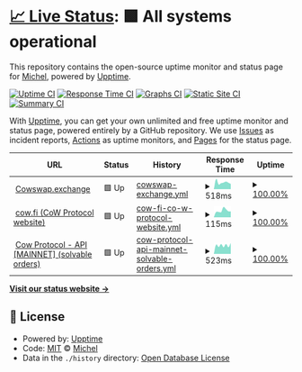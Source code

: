 # [📈 Live Status](https://biocom.github.io/cowmonitor): <!--live status--> **🟩 All systems operational**

This repository contains the open-source uptime monitor and status page for [Michel](https://biocom.github.io/cowmonitor), powered by [Upptime](https://github.com/upptime/upptime).

[![Uptime CI](https://github.com/biocom/cowmonitor/workflows/Uptime%20CI/badge.svg)](https://github.com/biocom/cowmonitor/actions?query=workflow%3A%22Uptime+CI%22)
[![Response Time CI](https://github.com/biocom/cowmonitor/workflows/Response%20Time%20CI/badge.svg)](https://github.com/biocom/cowmonitor/actions?query=workflow%3A%22Response+Time+CI%22)
[![Graphs CI](https://github.com/biocom/cowmonitor/workflows/Graphs%20CI/badge.svg)](https://github.com/biocom/cowmonitor/actions?query=workflow%3A%22Graphs+CI%22)
[![Static Site CI](https://github.com/biocom/cowmonitor/workflows/Static%20Site%20CI/badge.svg)](https://github.com/biocom/cowmonitor/actions?query=workflow%3A%22Static+Site+CI%22)
[![Summary CI](https://github.com/biocom/cowmonitor/workflows/Summary%20CI/badge.svg)](https://github.com/biocom/cowmonitor/actions?query=workflow%3A%22Summary+CI%22)

With [Upptime](https://upptime.js.org), you can get your own unlimited and free uptime monitor and status page, powered entirely by a GitHub repository. We use [Issues](https://github.com/biocom/cowmonitor/issues) as incident reports, [Actions](https://github.com/biocom/cowmonitor/actions) as uptime monitors, and [Pages](https://biocom.github.io/cowmonitor) for the status page.

<!--start: status pages-->
<!-- This summary is generated by Upptime (https://github.com/upptime/upptime) -->
<!-- Do not edit this manually, your changes will be overwritten -->
<!-- prettier-ignore -->
| URL | Status | History | Response Time | Uptime |
| --- | ------ | ------- | ------------- | ------ |
| <img alt="" src="https://cowswap.exchange/favicon.png" height="13"> [Cowswap.exchange](https://cowswap.exchange) | 🟩 Up | [cowswap-exchange.yml](https://github.com/biocom/cowmonitor/commits/HEAD/history/cowswap-exchange.yml) | <details><summary><img alt="Response time graph" src="./graphs/cowswap-exchange/response-time-week.png" height="20"> 518ms</summary><br><a href="https://biocom.github.io/cowmonitor/history/cowswap-exchange"><img alt="Response time 539" src="https://img.shields.io/endpoint?url=https%3A%2F%2Fraw.githubusercontent.com%2Fbiocom%2Fcowmonitor%2FHEAD%2Fapi%2Fcowswap-exchange%2Fresponse-time.json"></a><br><a href="https://biocom.github.io/cowmonitor/history/cowswap-exchange"><img alt="24-hour response time 402" src="https://img.shields.io/endpoint?url=https%3A%2F%2Fraw.githubusercontent.com%2Fbiocom%2Fcowmonitor%2FHEAD%2Fapi%2Fcowswap-exchange%2Fresponse-time-day.json"></a><br><a href="https://biocom.github.io/cowmonitor/history/cowswap-exchange"><img alt="7-day response time 518" src="https://img.shields.io/endpoint?url=https%3A%2F%2Fraw.githubusercontent.com%2Fbiocom%2Fcowmonitor%2FHEAD%2Fapi%2Fcowswap-exchange%2Fresponse-time-week.json"></a><br><a href="https://biocom.github.io/cowmonitor/history/cowswap-exchange"><img alt="30-day response time 539" src="https://img.shields.io/endpoint?url=https%3A%2F%2Fraw.githubusercontent.com%2Fbiocom%2Fcowmonitor%2FHEAD%2Fapi%2Fcowswap-exchange%2Fresponse-time-month.json"></a><br><a href="https://biocom.github.io/cowmonitor/history/cowswap-exchange"><img alt="1-year response time 539" src="https://img.shields.io/endpoint?url=https%3A%2F%2Fraw.githubusercontent.com%2Fbiocom%2Fcowmonitor%2FHEAD%2Fapi%2Fcowswap-exchange%2Fresponse-time-year.json"></a></details> | <details><summary><a href="https://biocom.github.io/cowmonitor/history/cowswap-exchange">100.00%</a></summary><a href="https://biocom.github.io/cowmonitor/history/cowswap-exchange"><img alt="All-time uptime 100.00%" src="https://img.shields.io/endpoint?url=https%3A%2F%2Fraw.githubusercontent.com%2Fbiocom%2Fcowmonitor%2FHEAD%2Fapi%2Fcowswap-exchange%2Fuptime.json"></a><br><a href="https://biocom.github.io/cowmonitor/history/cowswap-exchange"><img alt="24-hour uptime 100.00%" src="https://img.shields.io/endpoint?url=https%3A%2F%2Fraw.githubusercontent.com%2Fbiocom%2Fcowmonitor%2FHEAD%2Fapi%2Fcowswap-exchange%2Fuptime-day.json"></a><br><a href="https://biocom.github.io/cowmonitor/history/cowswap-exchange"><img alt="7-day uptime 100.00%" src="https://img.shields.io/endpoint?url=https%3A%2F%2Fraw.githubusercontent.com%2Fbiocom%2Fcowmonitor%2FHEAD%2Fapi%2Fcowswap-exchange%2Fuptime-week.json"></a><br><a href="https://biocom.github.io/cowmonitor/history/cowswap-exchange"><img alt="30-day uptime 100.00%" src="https://img.shields.io/endpoint?url=https%3A%2F%2Fraw.githubusercontent.com%2Fbiocom%2Fcowmonitor%2FHEAD%2Fapi%2Fcowswap-exchange%2Fuptime-month.json"></a><br><a href="https://biocom.github.io/cowmonitor/history/cowswap-exchange"><img alt="1-year uptime 100.00%" src="https://img.shields.io/endpoint?url=https%3A%2F%2Fraw.githubusercontent.com%2Fbiocom%2Fcowmonitor%2FHEAD%2Fapi%2Fcowswap-exchange%2Fuptime-year.json"></a></details>
| <img alt="" src="https://cow.fi/favicon.png" height="13"> [cow.fi (CoW Protocol website)](https://cow.fi/) | 🟩 Up | [cow-fi-co-w-protocol-website.yml](https://github.com/biocom/cowmonitor/commits/HEAD/history/cow-fi-co-w-protocol-website.yml) | <details><summary><img alt="Response time graph" src="./graphs/cow-fi-co-w-protocol-website/response-time-week.png" height="20"> 115ms</summary><br><a href="https://biocom.github.io/cowmonitor/history/cow-fi-co-w-protocol-website"><img alt="Response time 132" src="https://img.shields.io/endpoint?url=https%3A%2F%2Fraw.githubusercontent.com%2Fbiocom%2Fcowmonitor%2FHEAD%2Fapi%2Fcow-fi-co-w-protocol-website%2Fresponse-time.json"></a><br><a href="https://biocom.github.io/cowmonitor/history/cow-fi-co-w-protocol-website"><img alt="24-hour response time 103" src="https://img.shields.io/endpoint?url=https%3A%2F%2Fraw.githubusercontent.com%2Fbiocom%2Fcowmonitor%2FHEAD%2Fapi%2Fcow-fi-co-w-protocol-website%2Fresponse-time-day.json"></a><br><a href="https://biocom.github.io/cowmonitor/history/cow-fi-co-w-protocol-website"><img alt="7-day response time 115" src="https://img.shields.io/endpoint?url=https%3A%2F%2Fraw.githubusercontent.com%2Fbiocom%2Fcowmonitor%2FHEAD%2Fapi%2Fcow-fi-co-w-protocol-website%2Fresponse-time-week.json"></a><br><a href="https://biocom.github.io/cowmonitor/history/cow-fi-co-w-protocol-website"><img alt="30-day response time 132" src="https://img.shields.io/endpoint?url=https%3A%2F%2Fraw.githubusercontent.com%2Fbiocom%2Fcowmonitor%2FHEAD%2Fapi%2Fcow-fi-co-w-protocol-website%2Fresponse-time-month.json"></a><br><a href="https://biocom.github.io/cowmonitor/history/cow-fi-co-w-protocol-website"><img alt="1-year response time 132" src="https://img.shields.io/endpoint?url=https%3A%2F%2Fraw.githubusercontent.com%2Fbiocom%2Fcowmonitor%2FHEAD%2Fapi%2Fcow-fi-co-w-protocol-website%2Fresponse-time-year.json"></a></details> | <details><summary><a href="https://biocom.github.io/cowmonitor/history/cow-fi-co-w-protocol-website">100.00%</a></summary><a href="https://biocom.github.io/cowmonitor/history/cow-fi-co-w-protocol-website"><img alt="All-time uptime 100.00%" src="https://img.shields.io/endpoint?url=https%3A%2F%2Fraw.githubusercontent.com%2Fbiocom%2Fcowmonitor%2FHEAD%2Fapi%2Fcow-fi-co-w-protocol-website%2Fuptime.json"></a><br><a href="https://biocom.github.io/cowmonitor/history/cow-fi-co-w-protocol-website"><img alt="24-hour uptime 100.00%" src="https://img.shields.io/endpoint?url=https%3A%2F%2Fraw.githubusercontent.com%2Fbiocom%2Fcowmonitor%2FHEAD%2Fapi%2Fcow-fi-co-w-protocol-website%2Fuptime-day.json"></a><br><a href="https://biocom.github.io/cowmonitor/history/cow-fi-co-w-protocol-website"><img alt="7-day uptime 100.00%" src="https://img.shields.io/endpoint?url=https%3A%2F%2Fraw.githubusercontent.com%2Fbiocom%2Fcowmonitor%2FHEAD%2Fapi%2Fcow-fi-co-w-protocol-website%2Fuptime-week.json"></a><br><a href="https://biocom.github.io/cowmonitor/history/cow-fi-co-w-protocol-website"><img alt="30-day uptime 100.00%" src="https://img.shields.io/endpoint?url=https%3A%2F%2Fraw.githubusercontent.com%2Fbiocom%2Fcowmonitor%2FHEAD%2Fapi%2Fcow-fi-co-w-protocol-website%2Fuptime-month.json"></a><br><a href="https://biocom.github.io/cowmonitor/history/cow-fi-co-w-protocol-website"><img alt="1-year uptime 100.00%" src="https://img.shields.io/endpoint?url=https%3A%2F%2Fraw.githubusercontent.com%2Fbiocom%2Fcowmonitor%2FHEAD%2Fapi%2Fcow-fi-co-w-protocol-website%2Fuptime-year.json"></a></details>
| <img alt="" src="https://cow.fi/favicon.png" height="13"> [Cow Protocol - API [MAINNET] (solvable orders)](https://api.cow.fi/mainnet/api/v1/solvable_orders) | 🟩 Up | [cow-protocol-api-mainnet-solvable-orders.yml](https://github.com/biocom/cowmonitor/commits/HEAD/history/cow-protocol-api-mainnet-solvable-orders.yml) | <details><summary><img alt="Response time graph" src="./graphs/cow-protocol-api-mainnet-solvable-orders/response-time-week.png" height="20"> 523ms</summary><br><a href="https://biocom.github.io/cowmonitor/history/cow-protocol-api-mainnet-solvable-orders"><img alt="Response time 615" src="https://img.shields.io/endpoint?url=https%3A%2F%2Fraw.githubusercontent.com%2Fbiocom%2Fcowmonitor%2FHEAD%2Fapi%2Fcow-protocol-api-mainnet-solvable-orders%2Fresponse-time.json"></a><br><a href="https://biocom.github.io/cowmonitor/history/cow-protocol-api-mainnet-solvable-orders"><img alt="24-hour response time 661" src="https://img.shields.io/endpoint?url=https%3A%2F%2Fraw.githubusercontent.com%2Fbiocom%2Fcowmonitor%2FHEAD%2Fapi%2Fcow-protocol-api-mainnet-solvable-orders%2Fresponse-time-day.json"></a><br><a href="https://biocom.github.io/cowmonitor/history/cow-protocol-api-mainnet-solvable-orders"><img alt="7-day response time 523" src="https://img.shields.io/endpoint?url=https%3A%2F%2Fraw.githubusercontent.com%2Fbiocom%2Fcowmonitor%2FHEAD%2Fapi%2Fcow-protocol-api-mainnet-solvable-orders%2Fresponse-time-week.json"></a><br><a href="https://biocom.github.io/cowmonitor/history/cow-protocol-api-mainnet-solvable-orders"><img alt="30-day response time 615" src="https://img.shields.io/endpoint?url=https%3A%2F%2Fraw.githubusercontent.com%2Fbiocom%2Fcowmonitor%2FHEAD%2Fapi%2Fcow-protocol-api-mainnet-solvable-orders%2Fresponse-time-month.json"></a><br><a href="https://biocom.github.io/cowmonitor/history/cow-protocol-api-mainnet-solvable-orders"><img alt="1-year response time 615" src="https://img.shields.io/endpoint?url=https%3A%2F%2Fraw.githubusercontent.com%2Fbiocom%2Fcowmonitor%2FHEAD%2Fapi%2Fcow-protocol-api-mainnet-solvable-orders%2Fresponse-time-year.json"></a></details> | <details><summary><a href="https://biocom.github.io/cowmonitor/history/cow-protocol-api-mainnet-solvable-orders">100.00%</a></summary><a href="https://biocom.github.io/cowmonitor/history/cow-protocol-api-mainnet-solvable-orders"><img alt="All-time uptime 100.00%" src="https://img.shields.io/endpoint?url=https%3A%2F%2Fraw.githubusercontent.com%2Fbiocom%2Fcowmonitor%2FHEAD%2Fapi%2Fcow-protocol-api-mainnet-solvable-orders%2Fuptime.json"></a><br><a href="https://biocom.github.io/cowmonitor/history/cow-protocol-api-mainnet-solvable-orders"><img alt="24-hour uptime 100.00%" src="https://img.shields.io/endpoint?url=https%3A%2F%2Fraw.githubusercontent.com%2Fbiocom%2Fcowmonitor%2FHEAD%2Fapi%2Fcow-protocol-api-mainnet-solvable-orders%2Fuptime-day.json"></a><br><a href="https://biocom.github.io/cowmonitor/history/cow-protocol-api-mainnet-solvable-orders"><img alt="7-day uptime 100.00%" src="https://img.shields.io/endpoint?url=https%3A%2F%2Fraw.githubusercontent.com%2Fbiocom%2Fcowmonitor%2FHEAD%2Fapi%2Fcow-protocol-api-mainnet-solvable-orders%2Fuptime-week.json"></a><br><a href="https://biocom.github.io/cowmonitor/history/cow-protocol-api-mainnet-solvable-orders"><img alt="30-day uptime 100.00%" src="https://img.shields.io/endpoint?url=https%3A%2F%2Fraw.githubusercontent.com%2Fbiocom%2Fcowmonitor%2FHEAD%2Fapi%2Fcow-protocol-api-mainnet-solvable-orders%2Fuptime-month.json"></a><br><a href="https://biocom.github.io/cowmonitor/history/cow-protocol-api-mainnet-solvable-orders"><img alt="1-year uptime 100.00%" src="https://img.shields.io/endpoint?url=https%3A%2F%2Fraw.githubusercontent.com%2Fbiocom%2Fcowmonitor%2FHEAD%2Fapi%2Fcow-protocol-api-mainnet-solvable-orders%2Fuptime-year.json"></a></details>

<!--end: status pages-->

[**Visit our status website →**](https://biocom.github.io/cowmonitor)

## 📄 License

- Powered by: [Upptime](https://github.com/upptime/upptime)
- Code: [MIT](./LICENSE) © [Michel](https://biocom.github.io/cowmonitor)
- Data in the `./history` directory: [Open Database License](https://opendatacommons.org/licenses/odbl/1-0/)
